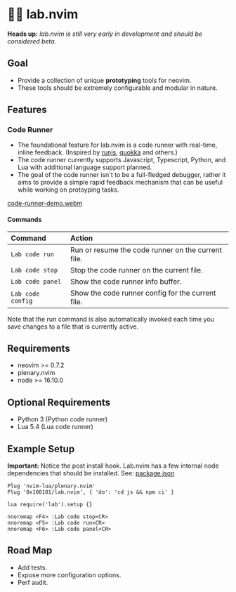 # 👩‍🔬 lab.nvim

**Heads up:** *lab.nvim is still very early in development and should be considered beta.*

## Goal
- Provide a collection of unique **prototyping** tools for neovim. 
- These tools should be extremely configurable and modular in nature.

## Features

### Code Runner
- The foundational feature for lab.nvim is a code runner with real-time, inline feedback. (Inspired by [runjs](https://runjs.app/), [quokka](https://quokkajs.com/) and others.)
- The code runner currently supports Javascript, Typescript, Python, and Lua with additional language support planned.
- The goal of the code runner isn't to be a full-fledged debugger, rather it aims to provide a simple rapid feedback mechanism that can be useful while working on protoyping tasks.

[code-runner-demo.webm](https://user-images.githubusercontent.com/106625318/178158478-09f4fc29-7dbe-4d34-a56c-64c9f4ecae54.webm)

#### Commands

| Command | Action |
:---------| :-------
| `Lab code run` | Run or resume the code runner on the current file. |
| `Lab code stop` | Stop the code runner on the current file. |
| `Lab code panel` | Show the code runner info buffer. |
| `Lab code config` | Show the code runner config for the current file. |

Note that the run command is also automatically invoked each time you save changes to a file that is currently active.

## Requirements
- neovim >= 0.7.2
- plenary.nvim
- node >= 16.10.0

## Optional Requirements
- Python 3 (Python code runner)
- Lua 5.4 (Lua code runner)

## Example Setup

**Important:** Notice the post install hook. Lab.nvim has a few internal node dependencies that should be installed. See: [package.json](https://github.com/0x100101/lab.nvim/blob/main/js/package.json#L10)

```
Plug 'nvim-lua/plenary.nvim'
Plug '0x100101/lab.nvim', { 'do': 'cd js && npm ci' }

lua require('lab').setup {}

nnoremap <F4> :Lab code stop<CR>
nnoremap <F5> :Lab code run<CR>
nnoremap <F6> :Lab code panel<CR>
```

## Road Map
- Add tests.
- Expose more configuration options.
- Perf audit.
